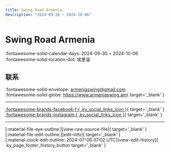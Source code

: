 ```yaml
---
title: Swing Road Armenia
description: "2024-09-30 ~ 2024-10-06"
---
```


# Swing Road Armenia 

:fontawesome-solid-calendar-days: 2024-09-30 ~ 2024-10-06  
:fontawesome-solid-location-dot: 埃里温  

## 联系

:fontawesome-solid-envelope: <armeniaswing@gmail.com>  
:fontawesome-solid-globe: <https://www.armeniaswing.am>{ target='_blank' }  

---

 [:fontawesome-brands-facebook-f:{ .ky_social_links_icon }](https://www.facebook.com/swingroadarmenia){ target='_blank' } [:fontawesome-brands-instagram:{ .ky_social_links_icon }](https://instagram.com/swingroadarmenia){ target='_blank' }

---

<div class="ky_page_footer" markdown>
<div class="ky_page_footer_trailing" markdown="span">
[:material-file-eye-outline:][view-raw-source-file]{ target='_blank' }
[:material-file-edit-outline:][edit-info]{ target='_blank' }
</div>
<div class="ky_page_footer_leading" markdown="span">
[:material-clock-edit-outline: 2024-07-06 07:02 UTC][view-edit-history]{ .ky_page_footer_history_button target='_blank' }
</div>
</div>

[view-raw-source-file]: https://github.com/swingdance/events/blob/main/2024/hy_AM/swing-road-armenia-2024.json "查看原始源文件"
[edit-info]: https://github.com/swingdance/events/issues/new?assignees=&labels=update+event&projects=&template=03-update_entity.yml&title=%5B2024%2Fhy_AM%5D%20Update%20Event%3A%20Swing%20Road%20Armenia&region=hy_AM&year=2024&id=swing-road-armenia-2024&name=Swing%20Road%20Armenia&org_id= "编辑信息"

[view-edit-history]: https://github.com/swingdance/events/commits/main/2024/hy_AM/swing-road-armenia-2024.json "查看编辑历史"
